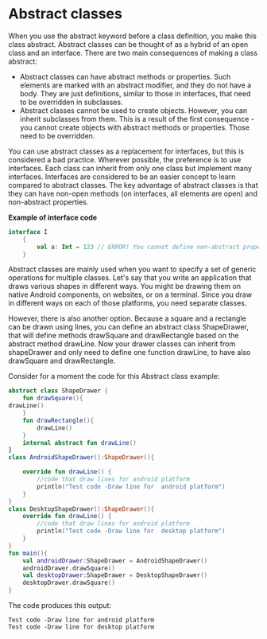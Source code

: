 # Abstract classes

When you use the abstract keyword before a class definition, you make this class abstract. Abstract classes can be thought of as a hybrid of an open class and an interface. There are two main consequences of making a class abstract:

- Abstract classes can have abstract methods or properties. Such elements are marked with an abstract modifier, and they do not have a body. They are just definitions, similar to those in interfaces, that need to be overridden in subclasses.
- Abstract classes cannot be used to create objects. However, you can inherit subclasses from them. This is a result of the first consequence - you cannot create objects with abstract methods or properties. Those need to be overridden. 

You can use abstract classes as a replacement for interfaces, but this is considered a bad practice. Wherever possible, the preference is to use interfaces. Each class can inherit from only one class but implement many interfaces. Interfaces are considered to be an easier concept to learn compared to abstract classes. The key advantage of abstract classes is that they can have non-open methods (on interfaces, all elements are open) and non-abstract properties. 

**Example of interface code**

```kotlin
interface I
    {
        val a: Int = 123 // ERROR! You cannot define non-abstract properties in Interfaces
    }
```

Abstract classes are mainly used when you want to specify a set of generic operations for multiple classes. Let's say that you write an application that draws various shapes in different ways. You might be drawing them on native Android components,  on websites, or on a terminal. Since you draw in different ways on each of those platforms, you need separate classes.

However, there is also another option. Because a  square and a rectangle can be drawn using lines, you can define an abstract class ShapeDrawer, that will define methods drawSquare and drawRectangle based on the abstract method drawLine. Now your drawer classes can inherit from shapeDrawer and only need to define one function drawLine, to have also drawSquare and drawRectangle. 

Consider for a moment the code for this Abstract class example:

```kotlin
abstract class ShapeDrawer { 
    fun drawSquare(){ 
drawLine() 
    } 
    fun drawRectangle(){ 
        drawLine() 
    } 
    internal abstract fun drawLine() 
} 
class AndroidShapeDrawer():ShapeDrawer(){ 

    override fun drawLine() { 
        //code that draw lines for android platform 
        println("Test code -Draw line for  android platform") 
    } 
} 
class DesktopShapeDrawer():ShapeDrawer(){ 
    override fun drawLine() { 
        //code that draw lines for android platform 
        println("Test code -Draw line for  desktop platform") 
    } 
} 
fun main(){ 
    val androidDrawer:ShapeDrawer = AndroidShapeDrawer() 
    androidDrawer.drawSquare() 
    val desktopDrawer:ShapeDrawer = DesktopShapeDrawer() 
    desktopDrawer.drawSquare() 
} 
```

The code produces this output:

```shell
Test code -Draw line for android platform 
Test code -Draw line for desktop platform 
```